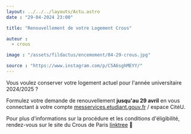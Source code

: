 ```yaml
---
layout: ../../../layouts/Actu.astro
date : "29-04-2024 23:00"

title: "Renouvellement de votre Logement Crous"

auteur :
  - crous

image : "/assets/fildactus/encemoment/04-29-crous.jpg"

source : "https://www.instagram.com/p/C5A6sghMEYY/"
---
```


Vous voulez conserver votre logement actuel pour l'année universitaire 2024/2025 ?

Formulez votre demande de renouvellement __jusqu'au 29 avril__ en vous connectant à votre compte [messervices.etudiant.gouv.fr](https://messervices.etudiant.gouv.fr/) / espace CitéU.

Pour plus d'informations sur la procédure et les conditions d'éligibilité, rendez-vous sur le site du Crous de Paris [linktree](https://linktr.ee/crousparis) 🙂